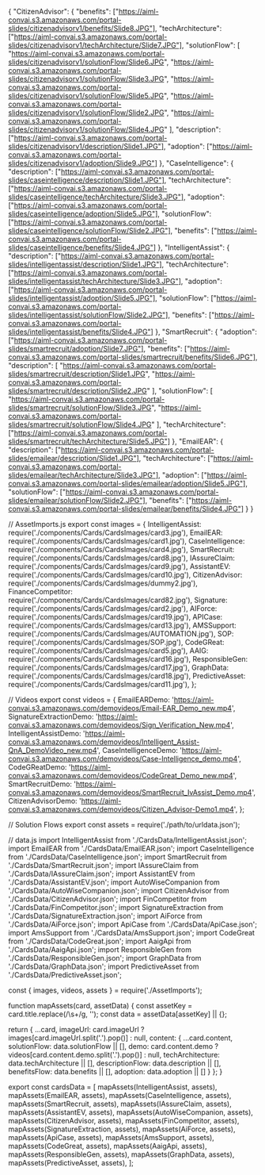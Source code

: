 {
  "CitizenAdvisor": {
    "benefits": ["https://aiml-convai.s3.amazonaws.com/portal-slides/citizenadvisorv1/benefits/Slide8.JPG"],
    "techArchitecture": ["https://aiml-convai.s3.amazonaws.com/portal-slides/citizenadvisorv1/techArchitecture/Slide7.JPG"],
    "solutionFlow": [
      "https://aiml-convai.s3.amazonaws.com/portal-slides/citizenadvisorv1/solutionFlow/Slide6.JPG",
      "https://aiml-convai.s3.amazonaws.com/portal-slides/citizenadvisorv1/solutionFlow/Slide3.JPG",
      "https://aiml-convai.s3.amazonaws.com/portal-slides/citizenadvisorv1/solutionFlow/Slide5.JPG",
      "https://aiml-convai.s3.amazonaws.com/portal-slides/citizenadvisorv1/solutionFlow/Slide2.JPG",
      "https://aiml-convai.s3.amazonaws.com/portal-slides/citizenadvisorv1/solutionFlow/Slide4.JPG"
    ],
    "description": ["https://aiml-convai.s3.amazonaws.com/portal-slides/citizenadvisorv1/description/Slide1.JPG"],
    "adoption": ["https://aiml-convai.s3.amazonaws.com/portal-slides/citizenadvisorv1/adoption/Slide9.JPG"]
  },
  "CaseIntelligence": {
    "description": ["https://aiml-convai.s3.amazonaws.com/portal-slides/caseintelligence/description/Slide1.JPG"],
    "techArchitecture": ["https://aiml-convai.s3.amazonaws.com/portal-slides/caseintelligence/techArchitecture/Slide3.JPG"],
    "adoption": ["https://aiml-convai.s3.amazonaws.com/portal-slides/caseintelligence/adoption/Slide5.JPG"],
    "solutionFlow": ["https://aiml-convai.s3.amazonaws.com/portal-slides/caseintelligence/solutionFlow/Slide2.JPG"],
    "benefits": ["https://aiml-convai.s3.amazonaws.com/portal-slides/caseintelligence/benefits/Slide4.JPG"]
  },
  "IntelligentAssist": {
    "description": ["https://aiml-convai.s3.amazonaws.com/portal-slides/intelligentassist/description/Slide1.JPG"],
    "techArchitecture": ["https://aiml-convai.s3.amazonaws.com/portal-slides/intelligentassist/techArchitecture/Slide3.JPG"],
    "adoption": ["https://aiml-convai.s3.amazonaws.com/portal-slides/intelligentassist/adoption/Slide5.JPG"],
    "solutionFlow": ["https://aiml-convai.s3.amazonaws.com/portal-slides/intelligentassist/solutionFlow/Slide2.JPG"],
    "benefits": ["https://aiml-convai.s3.amazonaws.com/portal-slides/intelligentassist/benefits/Slide4.JPG"]
  },
  "SmartRecruit": {
    "adoption": ["https://aiml-convai.s3.amazonaws.com/portal-slides/smartrecruit/adoption/Slide7.JPG"],
    "benefits": ["https://aiml-convai.s3.amazonaws.com/portal-slides/smartrecruit/benefits/Slide6.JPG"],
    "description": [
      "https://aiml-convai.s3.amazonaws.com/portal-slides/smartrecruit/description/Slide1.JPG",
      "https://aiml-convai.s3.amazonaws.com/portal-slides/smartrecruit/description/Slide2.JPG"
    ],
    "solutionFlow": [
      "https://aiml-convai.s3.amazonaws.com/portal-slides/smartrecruit/solutionFlow/Slide3.JPG",
      "https://aiml-convai.s3.amazonaws.com/portal-slides/smartrecruit/solutionFlow/Slide4.JPG"
    ],
    "techArchitecture": ["https://aiml-convai.s3.amazonaws.com/portal-slides/smartrecruit/techArchitecture/Slide5.JPG"]
  },
  "EmailEAR": {
    "description": ["https://aiml-convai.s3.amazonaws.com/portal-slides/emailear/description/Slide1.JPG"],
    "techArchitecture": ["https://aiml-convai.s3.amazonaws.com/portal-slides/emailear/techArchitecture/Slide3.JPG"],
    "adoption": ["https://aiml-convai.s3.amazonaws.com/portal-slides/emailear/adoption/Slide5.JPG"],
    "solutionFlow": ["https://aiml-convai.s3.amazonaws.com/portal-slides/emailear/solutionFlow/Slide2.JPG"],
    "benefits": ["https://aiml-convai.s3.amazonaws.com/portal-slides/emailear/benefits/Slide4.JPG"]
  }
}



// AssetImports.js
export const images = {
  IntelligentAssist: require('./components/Cards/CardsImages/card3.jpg'),
  EmailEAR: require('./components/Cards/CardsImages/card1.jpg'),
  CaseIntelligence: require('./components/Cards/CardsImages/card4.jpg'),
  SmartRecruit: require('./components/Cards/CardsImages/card8.jpg'),
  IAssureClaim: require('./components/Cards/CardsImages/card9.jpg'),
  AssistantEV: require('./components/Cards/CardsImages/card10.jpg'),
  CitizenAdvisor: require('./components/Cards/CardsImages/dummy2.jpg'),
  FinanceCompetitor: require('./components/Cards/CardsImages/card82.jpg'),
  Signature: require('./components/Cards/CardsImages/card2.jpg'),
  AIForce: require('./components/Cards/CardsImages/card19.jpg'),
  APICase: require('./components/Cards/CardsImages/card13.jpg'),
  AMSSupport: require('./components/Cards/CardsImages/AUTOMATION.jpg'),
  SOP: require('./components/Cards/CardsImages/SOP.jpg'),
  CodeGReat: require('./components/Cards/CardsImages/card5.jpg'),
  AAIG: require('./components/Cards/CardsImages/card16.jpg'),
  ResponsibleGen: require('./components/Cards/CardsImages/card17.jpg'),
  GraphData: require('./components/Cards/CardsImages/card18.jpg'),
  PredictiveAsset: require('./components/Cards/CardsImages/card11.jpg'),
};

// Videos
export const videos = {
  EmailEARDemo: 'https://aiml-convai.s3.amazonaws.com/demovideos/Email-EAR_Demo_new.mp4',
  SignatureExtractionDemo: 'https://aiml-convai.s3.amazonaws.com/demovideos/Sign_Verification_New.mp4',
  IntelligentAssistDemo: 'https://aiml-convai.s3.amazonaws.com/demovideos/Intelligent_Assist-QnA_DemoVideo_new.mp4',
  CaseIntelligenceDemo: 'https://aiml-convai.s3.amazonaws.com/demovideos/Case-Intelligence_demo.mp4',
  CodeGReatDemo: 'https://aiml-convai.s3.amazonaws.com/demovideos/CodeGreat_Demo_new.mp4',
  SmartRecruitDemo: 'https://aiml-convai.s3.amazonaws.com/demovideos/SmartRecruit_IvAssist_Demo.mp4',
  CitizenAdvisorDemo: 'https://aiml-convai.s3.amazonaws.com/demovideos/Citizen_Advisor-Demo1.mp4',
};

// Solution Flows
export const assets = require('./path/to/urldata.json');






// data.js
import IntelligentAssist from './CardsData/IntelligentAssist.json';
import EmailEAR from './CardsData/EmailEAR.json';
import CaseIntelligence from './CardsData/CaseIntelligence.json';
import SmartRecruit from './CardsData/SmartRecruit.json';
import IAssureClaim from './CardsData/IAssureClaim.json';
import AssistantEV from './CardsData/AssistantEV.json';
import AutoWiseCompanion from './CardsData/AutoWiseCompanion.json';
import CitizenAdvisor from './CardsData/CitizenAdvisor.json';
import FinCompetitor from './CardsData/FinCompetitor.json';
import SignatureExtraction from './CardsData/SignatureExtraction.json';
import AiForce from './CardsData/AiForce.json';
import ApiCase from './CardsData/ApiCase.json';
import AmsSupport from './CardsData/AmsSupport.json';
import CodeGreat from './CardsData/CodeGreat.json';
import AaigApi from './CardsData/AaigApi.json';
import ResponsibleGen from './CardsData/ResponsibleGen.json';
import GraphData from './CardsData/GraphData.json';
import PredictiveAsset from './CardsData/PredictiveAsset.json';

const { images, videos, assets } = require('./AssetImports');

function mapAssets(card, assetData) {
  const assetKey = card.title.replace(/\s+/g, '');
  const data = assetData[assetKey] || {};

  return {
    ...card,
    imageUrl: card.imageUrl ? images[card.imageUrl.split('.').pop()] : null,
    content: {
      ...card.content,
      solutionFlow: data.solutionFlow || [],
      demo: card.content.demo ? videos[card.content.demo.split('.').pop()] : null,
      techArchitecture: data.techArchitecture || [],
      descriptionFlow: data.description || [],
      benefitsFlow: data.benefits || [],
      adoption: data.adoption || []
    }
  };
}

export const cardsData = [
  mapAssets(IntelligentAssist, assets),
  mapAssets(EmailEAR, assets),
  mapAssets(CaseIntelligence, assets),
  mapAssets(SmartRecruit, assets),
  mapAssets(IAssureClaim, assets),
  mapAssets(AssistantEV, assets),
  mapAssets(AutoWiseCompanion, assets),
  mapAssets(CitizenAdvisor, assets),
  mapAssets(FinCompetitor, assets),
  mapAssets(SignatureExtraction, assets),
  mapAssets(AiForce, assets),
  mapAssets(ApiCase, assets),
  mapAssets(AmsSupport, assets),
  mapAssets(CodeGreat, assets),
  mapAssets(AaigApi, assets),
  mapAssets(ResponsibleGen, assets),
  mapAssets(GraphData, assets),
  mapAssets(PredictiveAsset, assets),
];

